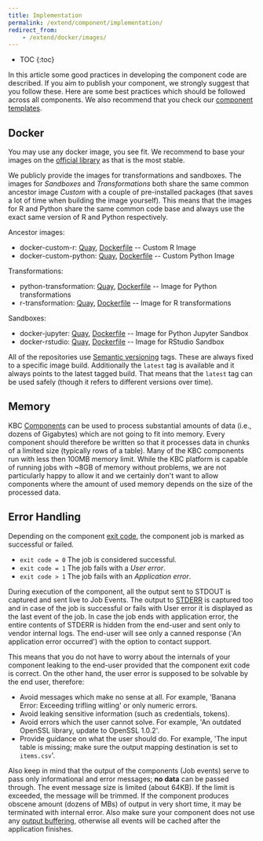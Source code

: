 ```yaml
---
title: Implementation
permalink: /extend/component/implementation/
redirect_from:
    - /extend/docker/images/
---
```


* TOC
{:toc}

In this article some good practices in developing the component code are described. If you aim to publish
your component, we strongly suggest that you follow these. Here are some best practices which should be
followed across all components. We also recommend that you check our [component templates](https://github.com/keboola/component-generator).

## Docker
You may use any docker image, you see fit. We recommend to base your images on the [official library](https://hub.docker.com/explore/)
as that is the most stable.

We publicly provide the images for transformations and sandboxes.
The images for *Sandboxes* and *Transformations* both share the same common ancestor image *Custom* with a couple
of pre-installed packages (that saves a lot of time when building the image yourself).
This means that the images for R and Python share the same common code base and always use the
exact same version of R and Python respectively.

Ancestor images:

- docker-custom-r:
[Quay](https://quay.io/repository/keboola/docker-custom-r),
[Dockerfile](https://github.com/keboola/docker-custom-r) --
Custom R Image
- docker-custom-python:
[Quay](https://quay.io/repository/keboola/docker-custom-python),
[Dockerfile](https://github.com/keboola/docker-custom-python) --
Custom Python Image

Transformations:

- python-transformation:
[Quay](https://quay.io/repository/keboola/python-transformation),
[Dockerfile](https://github.com/keboola/python-transformation) --
Image for Python transformations
- r-transformation:
[Quay](https://quay.io/repository/keboola/r-transformation),
[Dockerfile](https://github.com/keboola/r-transformation) --
Image for R transformations

Sandboxes:

- docker-jupyter:
[Quay](https://quay.io/repository/keboola/docker-jupyter),
[Dockerfile](https://github.com/keboola/docker-jupyter) --
Image for Python Jupyter Sandbox
- docker-rstudio:
[Quay](https://quay.io/repository/keboola/docker-rstudio),
[Dockerfile](https://github.com/keboola/docker-rstudio) --
Image for RStudio Sandbox

All of the repositories use [Semantic versioning](http://semver.org/) tags. These are always fixed to a specific image build.
Additionally the `latest` tag is available and it always points to the latest tagged build. That means that the `latest` tag
can be used safely (though it refers to different versions over time).

## Memory
KBC [Components](/extend/component/) can be used to process substantial amounts of data (i.e., dozens of Gigabytes) which are not
going to fit into memory. Every component should therefore be written so that it processes data in chunks of
a limited size (typically rows of a table). Many of the KBC components run with less then 100MB memory limit.
While the KBC platform is capable of running jobs with ~8GB of memory without problems, we are not particularly
happy to allow it and we certainly don't want to allow components where the amount of used memory
depends on the size of the processed data.

## Error Handling
Depending on the component [exit code](/extend/common-interface/environment/#return-values), the component job is marked as
successful or failed.

- `exit code = 0`  The job is considered successful.
- `exit code = 1`  The job fails with a *User error*.
- `exit code > 1`  The job fails with an *Application error*.

During execution of the component, all the output sent to STDOUT is captured and sent live to Job Events.
The output to [STDERR](https://en.wikipedia.org/wiki/Standard_streams#Standard_error_.28stderr.29) is captured too and
in case of the job is successful or fails with User error it is displayed as the last event of the job. In case the
job ends with application error, the entire contents of STDERR is hidden from the end-user and sent only to
vendor internal logs. The end-user will see only a canned response ('An application error occurred') with
the option to contact support.

This means that you do not have to worry about the internals of your component leaking to the end-user provided that
the component exit code is correct. On the other hand, the user error is supposed to be solvable by the end user, therefore:

- Avoid messages which make no sense at all. For example, 'Banana Error: Exceeding trifling witling' or only numeric errors.
- Avoid leaking sensitive information (such as credentials, tokens).
- Avoid errors which the user cannot solve. For example, 'An outdated OpenSSL library, update to OpenSSL 1.0.2'.
- Provide guidance on what the user should do. For example, 'The input table is missing; make sure the output mapping destination is set to `items.csv`'.

Also keep in mind that the output of the components (Job events) serve to pass only informational and error messages; **no data** can be passed through.
The event message size is limited (about 64KB). If the limit is exceeded, the message will be trimmed. If the component produces
obscene amount (dozens of MBs) of output in very short time, it may be terminated with internal error.
Also make sure your component does not use any [output buffering](#langauge-specific-notes), otherwise all events will be cached after the application finishes.

